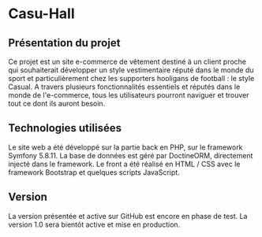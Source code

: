 # Casu-Hall

## Présentation du projet 

Ce projet est un site e-commerce de vêtement destiné à un client proche qui souhaiterait développer un style vestimentaire réputé dans le monde du sport et particulièrement chez les supporters hooligans de football : le style Casual. A travers plusieurs fonctionnalités essentiels et réputés dans le monde de l'e-commerce, tous les utilisateurs pourront naviguer et trouver tout ce dont ils auront besoin. 

## Technologies utilisées

Le site web a été développé sur la partie back en PHP, sur le framework Symfony 5.8.11.
La base de données est géré par DoctineORM, directement injecté dans le framework. 
Le front a été réalisé en HTML / CSS avec le framework Bootstrap et quelques scripts JavaScript. 

## Version

La version présentée et active sur GitHub est encore en phase de test. La version 1.0 sera bientôt active et mise en production. 
